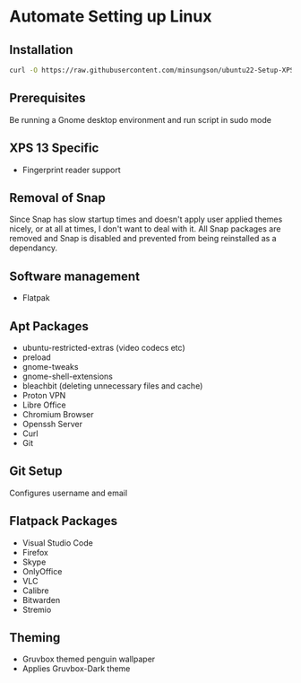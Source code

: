 # Automate Setting up Linux
## Installation
```bash
curl -O https://raw.githubusercontent.com/minsungson/ubuntu22-Setup-XPS13/master/setup.sh && sudo chmod +x setup.sh && ./setup.sh
```

## Prerequisites

Be running a Gnome desktop environment and run script in sudo mode

## XPS 13 Specific

- Fingerprint reader support

## Removal of Snap

Since Snap has slow startup times and doesn't apply user applied themes nicely, or at all at times, I don't want to deal with it. All Snap packages are removed and Snap is disabled and prevented from being reinstalled as a dependancy.

## Software management

- Flatpak

## Apt Packages

- ubuntu-restricted-extras (video codecs etc)
- preload
- gnome-tweaks
- gnome-shell-extensions
- bleachbit (deleting unnecessary files and cache)
- Proton VPN
- Libre Office
- Chromium Browser
- Openssh Server
- Curl
- Git

## Git Setup

Configures username and email

## Flatpack Packages

- Visual Studio Code
- Firefox
- Skype
- OnlyOffice
- VLC
- Calibre
- Bitwarden
- Stremio

## Theming
- Gruvbox themed penguin wallpaper
- Applies Gruvbox-Dark theme
